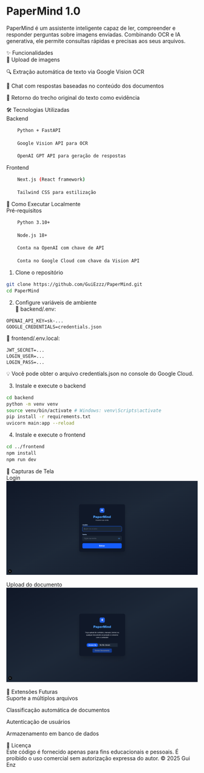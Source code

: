 # PaperMind 1.0  
PaperMind é um assistente inteligente capaz de ler, compreender e responder perguntas sobre imagens enviadas. Combinando OCR e IA generativa, ele permite consultas rápidas e precisas aos seus arquivos.

✨ Funcionalidades  
📄 Upload de imagens

🔍 Extração automática de texto via Google Vision OCR

💬 Chat com respostas baseadas no conteúdo dos documentos

🎯 Retorno do trecho original do texto como evidência

🛠️ Tecnologias Utilizadas  
Backend  
```bash
    Python + FastAPI

    Google Vision API para OCR

    OpenAI GPT API para geração de respostas
```
Frontend  
```bash
    Next.js (React framework)

    Tailwind CSS para estilização
```
🚀 Como Executar Localmente  
Pré-requisitos
```bash
    Python 3.10+

    Node.js 18+

    Conta na OpenAI com chave de API

    Conta no Google Cloud com chave da Vision API
```
1. Clone o repositório
```bash
git clone https://github.com/GuiEzzz/PaperMind.git
cd PaperMind
```

2. Configure variáveis de ambiente  
📁 backend/.env:

```env
OPENAI_API_KEY=sk-...
GOOGLE_CREDENTIALS=credentials.json
```

📁 frontend/.env.local:

```env
JWT_SECRET=...
LOGIN_USER=...
LOGIN_PASS=...
```

💡 Você pode obter o arquivo credentials.json no console do Google Cloud.

3. Instale e execute o backend
```bash
cd backend
python -m venv venv
source venv/bin/activate # Windows: venv\Scripts\activate
pip install -r requirements.txt
uvicorn main:app --reload
```

4. Instale e execute o frontend
```bash
cd ../frontend
npm install
npm run dev
```


📸 Capturas de Tela  
Login 
![Tela de login](assets/login.png "Tela de login")

Upload do documento 
![Tela de upload](assets/doc.png "Tela para upload de arquivos")


🧩 Extensões Futuras  
Suporte a múltiplos arquivos

Classificação automática de documentos

Autenticação de usuários

Armazenamento em banco de dados

📄 Licença  
Este código é fornecido apenas para fins educacionais e pessoais.
É proibido o uso comercial sem autorização expressa do autor.
© 2025 Gui Enz
